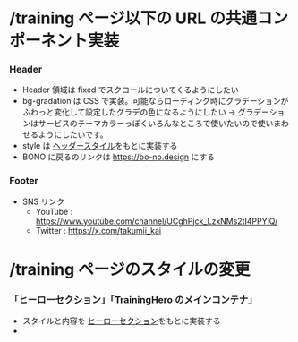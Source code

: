 # /training ページ以下の URL の共通コンポーネント実装

### Header

- Header 領域は fixed でスクロールについてくるようにしたい
- bg-gradation は CSS で実装。可能ならローディング時にグラデーションがふわっと変化して設定したグラデの色になるようにしたい → グラデーションはサービスのテーマカラーっぽくいろんなところで使いたいので使いまわせるようにしたいです。
- style は [ヘッダースタイル](./header.json)をもとに実装する
- BONO に戻るのリンクは https://bo-no.design にする

### Footer

- SNS リンク
  - YouTube : https://www.youtube.com/channel/UCghPjck_LzxNMs2tI4PPYlQ/
  - Twitter : https://x.com/takumii_kai

# /training ページのスタイルの変更

### 「ヒーローセクション」「TrainingHero のメインコンテナ」

- スタイルと内容を [ヒーローセクション](./top-hero-message.md)をもとに実装する
- <!-- ### コンポーネント: CategoryTag ファイル: src/components/training/CategoryTag.tsx


- カテゴリ内容によってスタイルを変更したいです

#### 情報設計

#### UX デザイン -->
